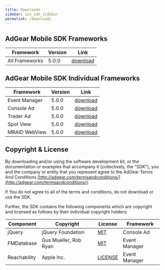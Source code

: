 ```yaml
---
title: Downloads
sidebar: ios_sdk_sidebar
permalink: /downloads
---
```


## AdGear Mobile SDK Frameworks

Framework             | Version | Link
--------------------- | ------- | --------------
All Frameworks        | 5.0.0   | [download]({{site.baseurl}}/assets/downloads/5.0.0/adgear-ios-sdk-v5.0.0.zip)

## AdGear Mobile SDK Individual Frameworks

Framework     | Version | Link
------------- | ------- | --------------
Event Manager | 5.0.0   | [download]({{site.baseurl}}/assets/downloads/5.0.0/adgear-ios-eventmanager-v5.0.0.zip)
Console Ad    | 5.0.0   | [download]({{site.baseurl}}/assets/downloads/5.0.0/adgear-ios-consolead-v5.0.0.zip)
Trader Ad     | 5.0.0   | [download]({{site.baseurl}}/assets/downloads/5.0.0/adgear-ios-traderad-v5.0.0.zip)
Spot View     | 5.0.0   | [download]({{site.baseurl}}/assets/downloads/5.0.0/adgear-ios-spotview-v5.0.0.zip)
MRAID WebView | 5.0.0   | [download]({{site.baseurl}}/assets/downloads/5.0.0/adgear-ios-mraidwebview-v5.0.0.zip)

## Copyright & License

By downloading and/or using the software development kit, or the documentation or examples that accompany it (collectively, the "SDK"), you and the company or entity that you represent agree to the AdGear Terms And Conditions [http://adgear.com/termsandconditions/](http://adgear.com/termsandconditions/).

If You do not agree to all of the terms and conditions, do not download or use the SDK.

Further, the SDK contains the following components which are copyright and licensed as follows by their individual copyright holders:

Component    | Copyright             | License                                                                                              | Framework
------------ | --------------------- | ---------------------------------------------------------------------------------------------------- | --------------
jQuery       | jQuery Foundation     | [MIT](https://jquery.org/license/)                                                                   | Console Ad
FMDatabase   | Gus Mueller, Rob Ryan | [MIT](https://github.com/ccgus/fmdb/blob/master/LICENSE.txt)                                         | Event Manager
Reachability | Apple Inc.            | [LICENSE](https://developer.apple.com/library/ios/samplecode/Reachability/Listings/LICENSE_txt.html) | Event Manager
